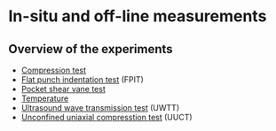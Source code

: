 # In-situ and off-line measurements

## Overview of the experiments

- [Compression test](docs/insitu_offline_measurements/compression_test.md)
- [Flat punch indentation test](docs/insitu_offline_measurements/flat_punch_indentation_test.md) (FPIT)
- [Pocket shear vane test](docs/insitu_offline_measurements/pocket_shear_vane_test.md)
- [Temperature](docs/insitu_offline_measurements/temperature.md)
- [Ultrasound wave transmission test](docs/insitu_offline_measurements/ultrasonic_wave_transmission_test.md) (UWTT)
- [Unconfined uniaxial compresstion test](docs/insitu_offline_measurements/unconfined_uniaxial_compression_test.md) (UUCT)